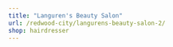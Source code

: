 ```yaml
---
title: "Languren's Beauty Salon"
url: /redwood-city/langurens-beauty-salon-2/
shop: hairdresser
---
```

